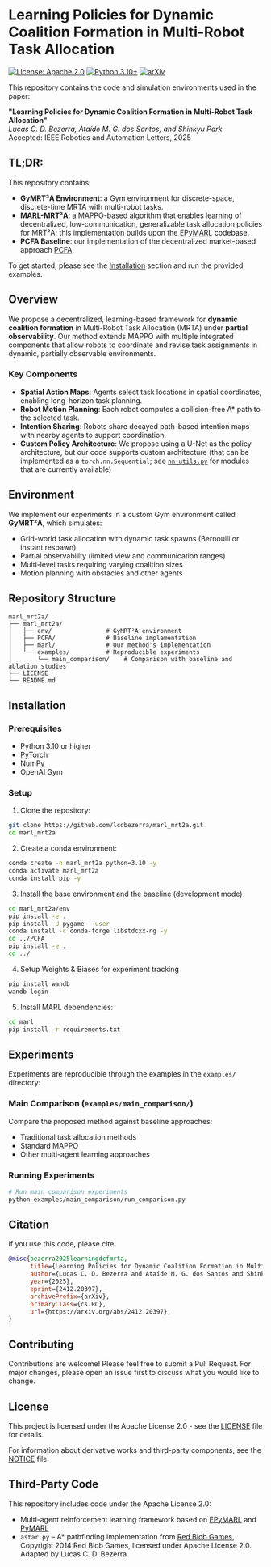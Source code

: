 # Learning Policies for Dynamic Coalition Formation in Multi-Robot Task Allocation

[![License: Apache 2.0](https://img.shields.io/badge/License-Apache%202.0-blue.svg)](https://opensource.org/licenses/Apache-2.0)
[![Python 3.10+](https://img.shields.io/badge/python-3.10+-blue.svg)](https://www.python.org/downloads/release/python-380/)
[![arXiv](https://img.shields.io/badge/arXiv-2412.20397-b31b1b.svg)](https://arxiv.org/abs/2412.20397)

This repository contains the code and simulation environments used in the paper:

**"Learning Policies for Dynamic Coalition Formation in Multi-Robot Task Allocation"**  
*Lucas C. D. Bezerra, Ataíde M. G. dos Santos, and Shinkyu Park*  
Accepted: IEEE Robotics and Automation Letters, 2025


## TL;DR:

This repository contains:

- **GyMRT²A Environment**: a Gym environment for discrete-space, discrete-time MRTA with multi-robot tasks.
- **MARL-MRT²A**: a MAPPO-based algorithm that enables learning of decentralized, low-communication, generalizable task allocation policies for MRT²A; this implementation builds upon the [EPyMARL](https://github.com/uoe-agents/epymarl) codebase.
- **PCFA Baseline**: our implementation of the decentralized market-based approach [PCFA](https://link.springer.com/article/10.1007/s10846-017-0493-x).

To get started, please see the [Installation](#installation) section and run the provided examples.

## Overview

We propose a decentralized, learning-based framework for **dynamic coalition formation** in Multi-Robot Task Allocation (MRTA) under **partial observability**. Our method extends MAPPO with multiple integrated components that allow robots to coordinate and revise task assignments in dynamic, partially observable environments.

### Key Components

- **Spatial Action Maps**: Agents select task locations in spatial coordinates, enabling long-horizon task planning.
- **Robot Motion Planning**: Each robot computes a collision-free A* path to the selected task.
- **Intention Sharing**: Robots share decayed path-based intention maps with nearby agents to support coordination.
- **Custom Policy Architecture**: We propose using a U-Net as the policy architecture, but our code supports custom architecture (that can be implemented as a `torch.nn.Sequential`; see [`nn_utils.py`](marl_mrt2a/marl/src/utils/nn_utils.py) for modules that are currently available)


## Environment

We implement our experiments in a custom Gym environment called **GyMRT²A**, which simulates:

- Grid-world task allocation with dynamic task spawns (Bernoulli or instant respawn)
- Partial observability (limited view and communication ranges)
- Multi-level tasks requiring varying coalition sizes
- Motion planning with obstacles and other agents


## Repository Structure

<!-- ```
marl_mrt2a/
├── marl_mrt2a/
│   ├── env/               # GyMRT²A environment
│   ├── PCFA/              # Baseline implementation
│   ├── marl/              # Our method's implementation
│   └── examples/          # Reproducible experiments
│       ├── main_comparison/    # Comparison with baseline and ablation studies
│       ├── generalizability/   # Generalization over task settings
│       ├── scalability/        # Scalability (w.r.t number of robots)
│       └── watch_episode/      # Visualization and monitoring
├── LICENSE
└── README.md
``` -->
```
marl_mrt2a/
├── marl_mrt2a/
│   ├── env/               # GyMRT²A environment
│   ├── PCFA/              # Baseline implementation
│   ├── marl/              # Our method's implementation
│   └── examples/          # Reproducible experiments
│       └── main_comparison/    # Comparison with baseline and ablation studies
├── LICENSE
└── README.md
```

## Installation

### Prerequisites

- Python 3.10 or higher
- PyTorch
- NumPy
- OpenAI Gym

### Setup

1. Clone the repository:
```bash
git clone https://github.com/lcdbezerra/marl_mrt2a.git
cd marl_mrt2a
```

2. Create a conda environment:
```bash
conda create -n marl_mrt2a python=3.10 -y
conda activate marl_mrt2a
conda install pip -y
```

3. Install the base environment and the baseline (development mode)
```bash
cd marl_mrt2a/env
pip install -e .
pip install -U pygame --user
conda install -c conda-forge libstdcxx-ng -y
cd ../PCFA
pip install -e .
cd ../
```

4. Setup Weights & Biases for experiment tracking
```bash
pip install wandb
wandb login
```

5. Install MARL dependencies:
```bash
cd marl
pip install -r requirements.txt
```

## Experiments

Experiments are reproducible through the examples in the `examples/` directory:

### Main Comparison (`examples/main_comparison/`)
Compare the proposed method against baseline approaches:
- Traditional task allocation methods
- Standard MAPPO
- Other multi-agent learning approaches

<!-- ### 2. Generalizability (`examples/generalizability/`)
Test the framework's ability to generalize across:
- Different task types
- Varying environment configurations
- Diverse robot capabilities

### 3. Scalability (`examples/scalability/`)
Evaluate performance with:
- Different robot population sizes
- Varying task loads
- Large-scale scenarios

### 4. Visualization (`examples/watch_episode/`)
Monitor and visualize:
- Robot movements and coalitions
- Task allocation dynamics
- Learning progress -->

### Running Experiments

```bash
# Run main comparison experiments
python examples/main_comparison/run_comparison.py
```
<!-- ```bash
# Run main comparison experiments
python examples/main_comparison/run_comparison.py

# Run scalability experiments
python examples/scalability/run_scalability.py

# Run generalizability experiments
python examples/generalizability/run_generalizability.py

# Watch trained agents
python examples/watch_episode/watch_episode.py
``` -->

## Citation

If you use this code, please cite:

```bibtex
@misc{bezerra2025learningdcfmrta,
      title={Learning Policies for Dynamic Coalition Formation in Multi-Robot Task Allocation}, 
      author={Lucas C. D. Bezerra and Ataíde M. G. dos Santos and Shinkyu Park},
      year={2025},
      eprint={2412.20397},
      archivePrefix={arXiv},
      primaryClass={cs.RO},
      url={https://arxiv.org/abs/2412.20397}, 
}
```

## Contributing

Contributions are welcome! Please feel free to submit a Pull Request. For major changes, please open an issue first to discuss what you would like to change.

## License

This project is licensed under the Apache License 2.0 - see the [LICENSE](LICENSE) file for details.

For information about derivative works and third-party components, see the [NOTICE](NOTICE) file.

## Third-Party Code

This repository includes code under the Apache License 2.0:
- Multi-agent reinforcement learning framework based on [EPyMARL](https://github.com/uoe-agents/epymarl) and [PyMARL](https://github.com/oxwhirl/pymarl)
- `astar.py` – A* pathfinding implementation from [Red Blob Games](https://www.redblobgames.com/pathfinding/a-star/), Copyright 2014 Red Blob Games, licensed under Apache License 2.0. Adapted by Lucas C. D. Bezerra.